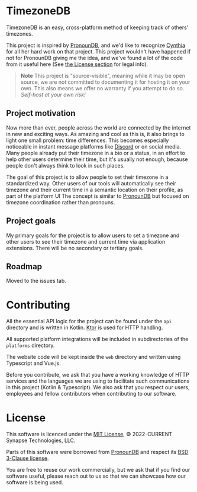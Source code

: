 # TimezoneDB
TimezoneDB is an easy, cross-platform method of keeping track of others'
timezones.

This project is inspired by [PronounDB], and we'd like to recognize [Cynthia]
for all her hard work on that project. This project wouldn't have happened if
not for PronounDB giving me the idea, and we've found a lot of the code from it
useful here (See [the License section](#license) for legal info).

> **Note**
> This project is "source-visible", meaning while it may be open source, we are
> not committed to documenting it for hosting it on your own. This also means we
> offer no warranty if you attempt to do so. *Self-host at your own risk!*

## Project motivation
Now more than ever, people across the world are connected by the internet in new
and exciting ways. As amazing and cool as this is, it also brings to light one
small problem: time differences. This becomes especially noticeable in instant
message platforms like [Discord](https://discord.com) or on social media. Many
people already put their timezone in a bio or a status, in an effort to help
other users determine their time, but it's usually not enough, because people
don't always think to look in such places.

The goal of this project is to allow people to set their timezone in a
standardized way. Other users of our tools will automatically see their timezone
and their current time in a semantic location on their profile, as part of the
platform UI The concept is  similar to [PronounDB](https://pronoundb.org) but
focused on timezone coordination rather than pronouns.

## Project goals
My primary goals for the project is to allow users to set a timezone and other
users to see their timezone and current time via application extensions. There
will be no secondary or tertiary goals.

## Roadmap
Moved to the issues tab.

# Contributing
All the essential API logic for the project can be found under the `api`
directory and is written in Kotlin. [Ktor](https://ktor.io) is used for HTTP
handling.

All supported platform integrations will be included in subdirectories of the 
`platforms` directory.

The website code will be kept inside the `web` directory and written using
Typescript and Vue.js.

Before you contribute, we ask that you have a working knowledge of HTTP services
and the languages we are using to facilitate such communications in this project
(Kotlin & Typescript). We also ask that you respect our users, employees and
fellow contributors when contributing to our software.

# License
This software is licenced under the [MIT License](LICENSE), &copy; 2022-CURRENT
Synapse Technologies, LLC.

Parts of this software were borrowed from [PronounDB][PDB-Github] and respect
its [BSD 3-Clause license][PDB-License].

You are free to reuse our work commercially, but we ask that if you find our
software useful, please reach out to us so that we can showcase how our software
is being used.

[PronounDB]: https://pronoundb.org
[Cynthia]: https://cynthia.dev/
[PDB-Github]: https://github.com/cyyynthia/pronoundb.org
[PDB-License]: https://github.com/cyyynthia/pronoundb.org/blob/mistress/LICENSE